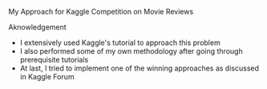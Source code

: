 
My Approach for Kaggle Competition on Movie Reviews  

Aknowledgement  
- I extensively used Kaggle's tutorial to approach this problem 
- I also performed some of my own methodology after going through prerequisite tutorials 
- At last, I tried to implement one of the winning approaches as discussed in Kaggle Forum

 
